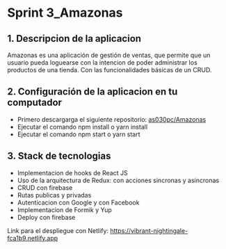 # Sprint 3_Amazonas

## 1. Descripcion de la aplicacion
Amazonas es una aplicación de gestión de ventas, que permite que un usuario pueda loguearse con la intencion de poder administrar los productos de una tienda. Con las funcionalidades básicas de un CRUD.

## 2. Configuración de la aplicacion en tu computador
  - Primero descargarga el siguiente repositorio: [as030pc/Amazonas](https://github.com/as030pc/Sprint3-Amazonas)
  - Ejecutar el comando npm install o yarn install
  - Ejecutar el comando npm start o yarn start

## 3. Stack de tecnologias
- Implementacion de hooks de React JS
- Uso de la arquitectura de Redux: con acciones sincronas y asincronas
- CRUD con firebase
- Rutas publicas y privadas
- Autenticacion con Google y con Facebook
- Implementacion de Formik y Yup
- Deploy con firebase





Link para el despliegue con Netlify: https://vibrant-nightingale-fca1b9.netlify.app
